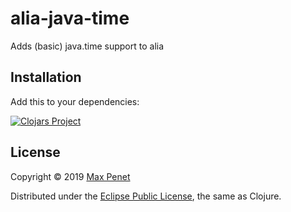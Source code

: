 # alia-java-time

Adds (basic) java.time support to alia

## Installation

Add this to your dependencies:

[![Clojars Project](https://img.shields.io/clojars/v/cc.qbits/alia-java-time.svg)](https://clojars.org/cc.qbits/alia-java-time)

## License

Copyright © 2019 [Max Penet](http://twitter.com/mpenet)

Distributed under the
[Eclipse Public License](http://www.eclipse.org/legal/epl-v10.html),
the same as Clojure.
